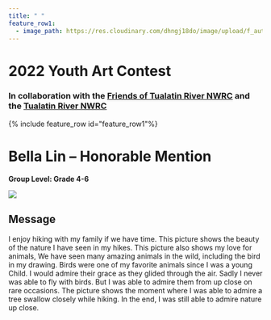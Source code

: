 ```yaml
---
title: " "
feature_row1:
  - image_path: https://res.cloudinary.com/dhngj18do/image/upload/f_auto,q_auto/v1/images/artcontest/ribbon_hm
---
```


# 2022 Youth Art Contest

### In collaboration with the [Friends of Tualatin River NWRC](https://fotr.wildapricot.org/) and the [Tualatin River NWRC](https://www.fws.gov/refuge/Tualatin_River/)

{% include feature_row id="feature_row1"%}

# Bella Lin – Honorable Mention  

**Group Level: Grade 4-6**  

![](https://res.cloudinary.com/dhngj18do/image/upload/f_auto,q_auto/v1/images/artcontest/2022_grp3_hm_large)

## Message

I enjoy hiking with my family if we have time. This picture shows the beauty of the nature I have seen in my hikes. This picture also shows my love for animals, We have seen many amazing animals in the wild, including the bird in my drawing. Birds were one of my favorite animals since I was a young Child. I would admire their grace as they glided through the air. Sadly I never was able to fly with birds. But I was able to admire them from up close on rare occasions. The picture shows the moment where I was able to admire a tree swallow closely while hiking. In the end, I was still able to admire nature up close.
